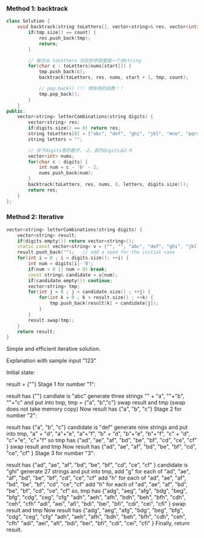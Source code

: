 ### Method 1: backtrack
```cpp
class Solution {
    void backtrack(string toLetters[], vector<string>& res, vector<int>& nums,int start, string& tmp, int count) {
        if(tmp.size() == count) {
            res.push_back(tmp);
            return;
        }

        // 每次从 toLetters 对应的字母里插一个进string
        for(char c : toLetters[nums[start]]) {
            tmp.push_back(c);
            backtrack(toLetters, res, nums, start + 1, tmp, count);

            // pop_back() !!! 很有用的函数！！
            tmp.pop_back();  
        }
    }
public:
    vector<string> letterCombinations(string digits) {
        vector<string> res;
        if(digits.size() == 0) return res;
        string toLetters[8] = {"abc", "def", "ghi", "jkl", "mno", "pqrs", "tuv", "wxyz"};
        string letters = "";

        // 存下digits里的数字，-2，因为digits从2-9
        vector<int> nums;
        for(char c : digits) {
            int num = c - '0' - 2;
            nums.push_back(num);
        }
        backtrack(toLetters, res, nums, 0, letters, digits.size());
        return res;
    }
};
```

### Method 2: Iterative
```cpp
vector<string> letterCombinations(string digits) {
    vector<string> result;
    if(digits.empty()) return vector<string>();
    static const vector<string> v = {"", "", "abc", "def", "ghi", "jkl", "mno", "pqrs", "tuv", "wxyz"};
    result.push_back("");   // add a seed for the initial case
    for(int i = 0 ; i < digits.size(); ++i) {
        int num = digits[i]-'0';
        if(num < 0 || num > 9) break;
        const string& candidate = v[num];
        if(candidate.empty()) continue;
        vector<string> tmp;
        for(int j = 0 ; j < candidate.size() ; ++j) {
            for(int k = 0 ; k < result.size() ; ++k) {
                tmp.push_back(result[k] + candidate[j]);
            }
        }
        result.swap(tmp);
    }
    return result;
}
```
Simple and efficient iterative solution.

Explanation with sample input "123"

Initial state:

result = {""}
Stage 1 for number "1":

result has {""}
candiate is "abc"
generate three strings "" + "a", ""+"b", ""+"c" and put into tmp,
tmp = {"a", "b","c"}
swap result and tmp (swap does not take memory copy)
Now result has {"a", "b", "c"}
Stage 2 for number "2":

result has {"a", "b", "c"}
candidate is "def"
generate nine strings and put into tmp,
"a" + "d", "a"+"e", "a"+"f",
"b" + "d", "b"+"e", "b"+"f",
"c" + "d", "c"+"e", "c"+"f"
so tmp has {"ad", "ae", "af", "bd", "be", "bf", "cd", "ce", "cf" }
swap result and tmp
Now result has {"ad", "ae", "af", "bd", "be", "bf", "cd", "ce", "cf" }
Stage 3 for number "3":

result has {"ad", "ae", "af", "bd", "be", "bf", "cd", "ce", "cf" }
candidate is "ghi"
generate 27 strings and put into tmp,
add "g" for each of "ad", "ae", "af", "bd", "be", "bf", "cd", "ce", "cf"
add "h" for each of "ad", "ae", "af", "bd", "be", "bf", "cd", "ce", "cf"
add "h" for each of "ad", "ae", "af", "bd", "be", "bf", "cd", "ce", "cf"
so, tmp has
{"adg", "aeg", "afg", "bdg", "beg", "bfg", "cdg", "ceg", "cfg"
"adh", "aeh", "afh", "bdh", "beh", "bfh", "cdh", "ceh", "cfh"
"adi", "aei", "afi", "bdi", "bei", "bfi", "cdi", "cei", "cfi" }
swap result and tmp
Now result has
{"adg", "aeg", "afg", "bdg", "beg", "bfg", "cdg", "ceg", "cfg"
"adh", "aeh", "afh", "bdh", "beh", "bfh", "cdh", "ceh", "cfh"
"adi", "aei", "afi", "bdi", "bei", "bfi", "cdi", "cei", "cfi" }
Finally, return result.